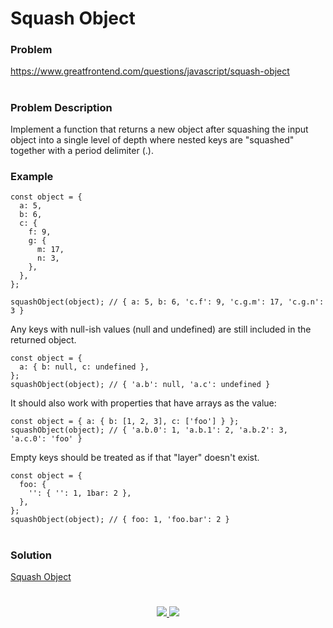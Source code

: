 # Squash Object

### Problem

https://www.greatfrontend.com/questions/javascript/squash-object

#

### Problem Description

Implement a function that returns a new object after squashing the input object into a single level of depth where nested keys are "squashed" together with a period delimiter (.).



### Example

```
const object = {
  a: 5,
  b: 6,
  c: {
    f: 9,
    g: {
      m: 17,
      n: 3,
    },
  },
};

squashObject(object); // { a: 5, b: 6, 'c.f': 9, 'c.g.m': 17, 'c.g.n': 3 }

```

Any keys with null-ish values (null and undefined) are still included in the returned object.

```
const object = {
  a: { b: null, c: undefined },
};
squashObject(object); // { 'a.b': null, 'a.c': undefined }

```

It should also work with properties that have arrays as the value:

```
const object = { a: { b: [1, 2, 3], c: ['foo'] } };
squashObject(object); // { 'a.b.0': 1, 'a.b.1': 2, 'a.b.2': 3, 'a.c.0': 'foo' }

```

Empty keys should be treated as if that "layer" doesn't exist.

```
const object = {
  foo: {
    '': { '': 1, 1bar: 2 },
  },
};
squashObject(object); // { foo: 1, 'foo.bar': 2 }

```


#

### Solution

[Squash Object](./squashObject.js)

#

<p align="center">
	<a href="https://github.com/ghoshsuman845" alt="Github" title="github">
       <img src="https://img.shields.io/badge/Followe_Me_For_More_Useful_Repos-15k?style=for-the-badge&color=2088FF&logo=github&logoColor=fff"/>
    </a>
    <a href="https://github.com/ghoshsuman845/ghoshsuman845" alt="Github Stars" title="Star Mark Repo">
        <img src="https://img.shields.io/badge/Shower_stars_if_you_like_my_repos-15k?style=for-the-badge&color=ffd000&logo=apachespark&logoColor=black"/>
    </a>
</p>
